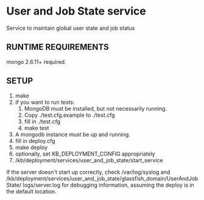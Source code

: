 User and Job State service
==========================

Service to maintain global user state and job status

RUNTIME REQUIREMENTS
--------------------

mongo 2.6.11+ required.

SETUP
-----

1. make
2. if you want to run tests:  
    1. MongoDB must be installed, but not necessarily running.  
    2. Copy ./test.cfg.example to ./test.cfg  
    2. fill in ./test.cfg  
    3. make test  
3. A mongodb instance must be up and running.
5. fill in deploy.cfg
6. make deploy
7. optionally, set KB_DEPLOYMENT_CONFIG appropriately
8. /kb/deployment/services/user_and_job_state/start_service

If the server doesn't start up correctly, check /var/log/syslog and
/kb/deployment/services/user_and_job_state/glassfish_domain/UserAndJobState/
  logs/server.log for debugging information, assuming the deploy is in the
default location.
